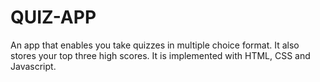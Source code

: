 # QUIZ-APP
An app that enables you take quizzes in multiple choice format. It also stores your top three high scores. It is implemented with HTML, CSS and Javascript. 
